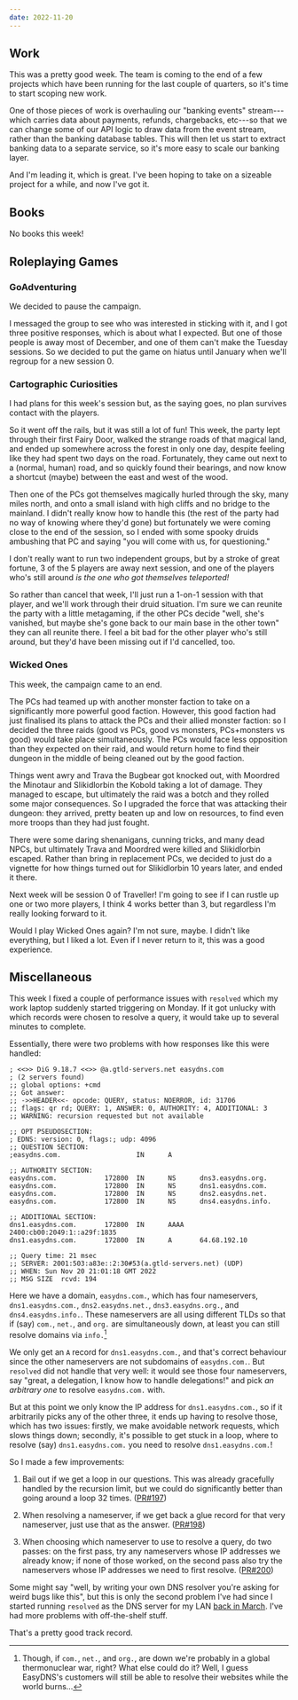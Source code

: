 ```yaml
---
date: 2022-11-20
---
```


## Work

This was a pretty good week.  The team is coming to the end of a few projects
which have been running for the last couple of quarters, so it's time to start
scoping new work.

One of those pieces of work is overhauling our "banking events" stream---which
carries data about payments, refunds, chargebacks, etc---so that we can change
some of our API logic to draw data from the event stream, rather than the
banking database tables.  This will then let us start to extract banking data to
a separate service, so it's more easy to scale our banking layer.

And I'm leading it, which is great.  I've been hoping to take on a sizeable
project for a while, and now I've got it.


## Books

No books this week!


## Roleplaying Games

### GoAdventuring

We decided to pause the campaign.

I messaged the group to see who was interested in sticking with it, and I got
three positive responses, which is about what I expected.  But one of those
people is away most of December, and one of them can't make the Tuesday
sessions.  So we decided to put the game on hiatus until January when we'll
regroup for a new session 0.

### Cartographic Curiosities

I had plans for this week's session but, as the saying goes, no plan survives
contact with the players.

So it went off the rails, but it was still a lot of fun!  This week, the party
lept through their first Fairy Door, walked the strange roads of that magical
land, and ended up somewhere across the forest in only one day, despite feeling
like they had spent two days on the road.  Fortunately, they came out next to a
(normal, human) road, and so quickly found their bearings, and now know a
shortcut (maybe) between the east and west of the wood.

Then one of the PCs got themselves magically hurled through the sky, many miles
north, and onto a small island with high cliffs and no bridge to the mainland.
I didn't really know how to handle this (the rest of the party had no way of
knowing where they'd gone) but fortunately we were coming close to the end of
the session, so I ended with some spooky druids ambushing that PC and saying
"you will come with us, for questioning."

I don't really want to run two independent groups, but by a stroke of great
fortune, 3 of the 5 players are away next session, and one of the players who's
still around *is the one who got themselves teleported!*

So rather than cancel that week, I'll just run a 1-on-1 session with that
player, and we'll work through their druid situation.  I'm sure we can reunite
the party with a little metagaming, if the other PCs decide "well, she's
vanished, but maybe she's gone back to our main base in the other town" they can
all reunite there.  I feel a bit bad for the other player who's still around,
but they'd have been missing out if I'd cancelled, too.

### Wicked Ones

This week, the campaign came to an end.

The PCs had teamed up with another monster faction to take on a significantly
more powerful good faction.  However, this good faction had just finalised its
plans to attack the PCs and their allied monster faction: so I decided the three
raids (good vs PCs, good vs monsters, PCs+monsters vs good) would take place
simultaneously.  The PCs would face less opposition than they expected on their
raid, and would return home to find their dungeon in the middle of being cleaned
out by the good faction.

Things went awry and Trava the Bugbear got knocked out, with Moordred the
Minotaur and Slikidlorbin the Kobold taking a lot of damage.  They managed to
escape, but ultimately the raid was a botch and they rolled some major
consequences.  So I upgraded the force that was attacking their dungeon: they
arrived, pretty beaten up and low on resources, to find even more troops than
they had just fought.

There were some daring shenanigans, cunning tricks, and many dead NPCs, but
ultimately Trava and Moordred were killed and Slikidlorbin escaped.  Rather than
bring in replacement PCs, we decided to just do a vignette for how things turned
out for Slikidlorbin 10 years later, and ended it there.

Next week will be session 0 of Traveller!  I'm going to see if I can rustle up
one or two more players, I think 4 works better than 3, but regardless I'm
really looking forward to it.

Would I play Wicked Ones again?  I'm not sure, maybe.  I didn't like everything,
but I liked a lot.  Even if I never return to it, this was a good experience.


## Miscellaneous

This week I fixed a couple of performance issues with `resolved` which my work
laptop suddenly started triggering on Monday.  If it got unlucky with which
records were chosen to resolve a query, it would take up to several minutes to
complete.

Essentially, there were two problems with how responses like this were handled:

```
; <<>> DiG 9.18.7 <<>> @a.gtld-servers.net easydns.com
; (2 servers found)
;; global options: +cmd
;; Got answer:
;; ->>HEADER<<- opcode: QUERY, status: NOERROR, id: 31706
;; flags: qr rd; QUERY: 1, ANSWER: 0, AUTHORITY: 4, ADDITIONAL: 3
;; WARNING: recursion requested but not available

;; OPT PSEUDOSECTION:
; EDNS: version: 0, flags:; udp: 4096
;; QUESTION SECTION:
;easydns.com.                   IN      A

;; AUTHORITY SECTION:
easydns.com.            172800  IN      NS      dns3.easydns.org.
easydns.com.            172800  IN      NS      dns1.easydns.com.
easydns.com.            172800  IN      NS      dns2.easydns.net.
easydns.com.            172800  IN      NS      dns4.easydns.info.

;; ADDITIONAL SECTION:
dns1.easydns.com.       172800  IN      AAAA    2400:cb00:2049:1::a29f:1835
dns1.easydns.com.       172800  IN      A       64.68.192.10

;; Query time: 21 msec
;; SERVER: 2001:503:a83e::2:30#53(a.gtld-servers.net) (UDP)
;; WHEN: Sun Nov 20 21:01:18 GMT 2022
;; MSG SIZE  rcvd: 194
```

Here we have a domain, `easydns.com.`, which has four nameservers,
`dns1.easydns.com.`, `dns2.easydns.net.`, `dns3.easydns.org.`, and
`dns4.easydns.info.`.  These nameservers are all using different TLDs so that if
(say) `com.`, `net.`, and `org.` are simultaneously down, at least you can still
resolve domains via `info.`[^gtw]

[^gtw]: Though, if `com.`, `net.`, and `org.`, are down we're probably in a
    global thermonuclear war, right?  What else could do it?  Well, I guess
    EasyDNS's customers will still be able to resolve their websites while the
    world burns...

We only get an `A` record for `dns1.easydns.com.`, and that's correct behaviour
since the other nameservers are not subdomains of `easydns.com.`.  But
`resolved` did not handle that very well: it would see those four nameservers,
say "great, a delegation, I know how to handle delegations!" and pick *an
arbitrary one* to resolve `easydns.com.` with.

But at this point we only know the IP address for `dns1.easydns.com.`, so if it
arbitrarily picks any of the other three, it ends up having to resolve those,
which has two issues: firstly, we make avoidable network requests, which slows
things down; secondly, it's possible to get stuck in a loop, where to resolve
(say) `dns1.easydns.com.` you need to resolve `dns1.easydns.com.`!

So I made a few improvements:

1. Bail out if we get a loop in our questions.  This was already gracefully
   handled by the recursion limit, but we could do significantly better than
   going around a loop 32 times. ([PR#197](https://github.com/barrucadu/resolved/pull/197))

2. When resolving a nameserver, if we get back a glue record for that very
   nameserver, just use that as the answer. ([PR#198](https://github.com/barrucadu/resolved/pull/198))

3. When choosing which nameserver to use to resolve a query, do two passes: on
   the first pass, try any nameservers whose IP addresses we already know; if
   none of those worked, on the second pass also try the nameservers whose IP
   addresses we need to first resolve. ([PR#200](https://github.com/barrucadu/resolved/pull/200))

Some might say "well, by writing your own DNS resolver you're asking for weird
bugs like this", but this is only the second problem I've had since I started
running `resolved` as the DNS server for my LAN [back in March][].  I've had
more problems with off-the-shelf stuff.

That's a pretty good track record.

[back in March]: notes/183.html
